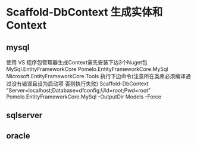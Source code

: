 ﻿
# Scaffold-DbContext 生成实体和Context
## mysql
使用 VS 程序包管理器生成Context需先安装下边3个Nuget包
    MySql.EntityFrameworkCore
    Pomelo.EntityFrameworkCore.MySql     
    Microsoft.EntityFrameworkCore.Tools
执行下边命令(注意所在类库必须编译通过没有错误且设为启动项 否则执行失败)
    Scaffold-DbContext "Server=localhost;Database=dfconfig;Uid=root;Pwd=root" Pomelo.EntityFrameworkCore.MySql -OutputDir Models -Force

## sqlserver


## oracle
